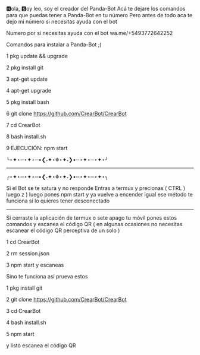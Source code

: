 🅷ola, 🆂oy leo, soy el creador del Panda-Bot
Acá te dejare los comandos para que puedas tener a Panda-Bot en tu número
Pero antes de todo aca te dejo mi número si necesitas ayuda con el bot

Numero por si necesitas ayuda con el bot
wa.me/+5493772642252

Comandos para instalar a Panda-Bot ;)

1 pkg update && upgrade 

2 pkg install git      

3 apt-get update      

4 apt-get upgrade    

5 pkg install bash     

6 git clone https://github.com/CrearBot/CrearBot

7 cd CrearBot

8 bash install.sh        

9 EJECUCIÓN: npm start    

╰⋆✦⋆─⋆✦⋆─•❮˖✦⋆☬⋆✦˖❯•─⋆✦⋆─⋆✦⋆╯

------------------------------

╭⋆✦⋆─⋆✦⋆─•❮˖✦⋆☬⋆✦˖❯•─⋆✦⋆─⋆✦⋆╮

Si el Bot se te satura y no responde
Entras a termux y precionas 
( CTRL ) luego z ) luego pones 
npm start y ya vuelve a encender
igual ese método te funciona si lo 
quieres tener desconectado

------------------------------

Si cerraste la aplicación de termux o sete apago tu móvil pones estos comandos y escanea el código QR
( en algunas ocasiones no necesitas escanear el código QR perceptiva de un solo )


1 cd CrearBot

2 rm session.json

3 npm start y escaneas 



Sino te funciona así prueva estos


1 pkg install git

2 git clone https://github.com/CrearBot/CrearBot

3 cd CrearBot

4 bash install.sh

5 npm start

y listo escanea el código QR
